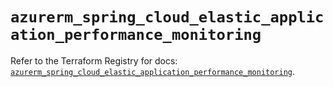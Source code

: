 # `azurerm_spring_cloud_elastic_application_performance_monitoring`

Refer to the Terraform Registry for docs: [`azurerm_spring_cloud_elastic_application_performance_monitoring`](https://registry.terraform.io/providers/hashicorp/azurerm/4.21.0/docs/resources/spring_cloud_elastic_application_performance_monitoring).
